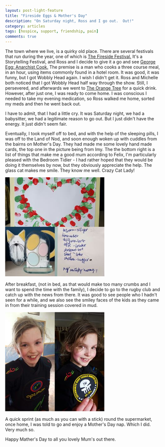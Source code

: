 ```yaml
---
layout: post-light-feature
title: "Fireside Eggs & Mother's Day"
description: "On Saturday night, Ross and I go out.  Out!"
category: articles
tags: [hospice, support, friendship, pain]
comments: true
---
```


The town where we live, is a quirky old place.  There are several festivals that run during the year, one of which is <a href="http://www.firesidefestival.org/">The Fireside Festival.</a>  It's a Storytelling Festival, and Ross and I decide to give it a go and see <a href="http://www.anarchistcook.info/"> George Egg: Anarchist Cook.</a>  The premise is a man who cooks a three course meal, in an hour, using items commonly found in a hotel room.  It was good, it was funny, but I got Wobbly Head again.  I wish I didn't get it.  Ross and Michelle both noticed that I got Wobbly Head half way through the show.  Still, I persevered, and afterwards we went to <a href="http://www.theorangetreebaldock.com/">The Orange Tree</a> for a quick drink.  However, after just one, I was ready to come home. I was conscious I needed to take my evening medication, so Ross walked me home, sorted my meds and then he went back out.

I have to admit, that I had a little cry.  It was Saturday night, we had a babysitter, we had a legitimate reason to go out.  But I just didn't have the energy.  It just didn't seem fair.

Eventually, I took myself off to bed, and with the help of the sleeping pills, I was off to the Land of Nod, and soon enough woken up with cuddles from the bairns on Mother's Day.  They had made me some lovely hand made cards, the top one in the picture being from Imy.  The the bottom right is a list of things that make me a good mum according to Felix,  I'm particularly pleased with the Bedroom Tidier - I had rather hoped that they would be doing it themselves by now, but they obviously appreciate the help.  The glass cat makes me smile.  They know me well.  Crazy Cat Lady!

<p class="center">
<img src="/images/mothersday.jpg" alt="Mothers Day Gift and Cards" style="width: auto;"/>
</p>

After breakfast, (not in bed, as that would make too many crumbs and I want to spend the time with the family), I decide to go to the rugby club and catch up with the news from there.  It was good to see people who I hadn't seen for a while, and we also see the smiley faces of the kids as they came in from their training session covered in mud.

<p class="center">
<img src="/images/tacklemonster.jpg" alt="Tackle Monster" style="width: auto;"/>
</p>

A quick sprint (as much as you can with a stick) round the supermarket, once home, I was told to go and enjoy a Mother's Day nap.   Which I did.  Very much so. 

Happy Mather's Day to all you lovely Mum's out there.
